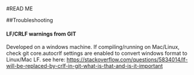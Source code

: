 #READ ME


##Troubleshooting
#### LF/CRLF warnings from GIT
Developed on a windows machine. If compiling/running on Mac/Linux, check git core.autocrlf settings are enabled to convert
windows format to Linux/Mac LF. 
see here:
https://stackoverflow.com/questions/5834014/lf-will-be-replaced-by-crlf-in-git-what-is-that-and-is-it-important

